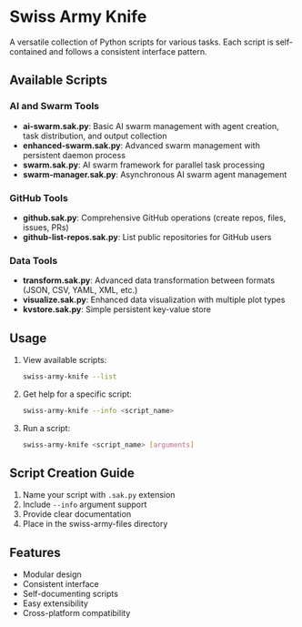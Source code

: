 # Swiss Army Knife

A versatile collection of Python scripts for various tasks. Each script is self-contained and follows a consistent interface pattern.

## Available Scripts

### AI and Swarm Tools
- **ai-swarm.sak.py**: Basic AI swarm management with agent creation, task distribution, and output collection
- **enhanced-swarm.sak.py**: Advanced swarm management with persistent daemon process
- **swarm.sak.py**: AI swarm framework for parallel task processing
- **swarm-manager.sak.py**: Asynchronous AI swarm agent management

### GitHub Tools
- **github.sak.py**: Comprehensive GitHub operations (create repos, files, issues, PRs)
- **github-list-repos.sak.py**: List public repositories for GitHub users

### Data Tools
- **transform.sak.py**: Advanced data transformation between formats (JSON, CSV, YAML, XML, etc.)
- **visualize.sak.py**: Enhanced data visualization with multiple plot types
- **kvstore.sak.py**: Simple persistent key-value store

## Usage

1. View available scripts:
   ```bash
   swiss-army-knife --list
   ```

2. Get help for a specific script:
   ```bash
   swiss-army-knife --info <script_name>
   ```

3. Run a script:
   ```bash
   swiss-army-knife <script_name> [arguments]
   ```

## Script Creation Guide

1. Name your script with `.sak.py` extension
2. Include `--info` argument support
3. Provide clear documentation
4. Place in the swiss-army-files directory

## Features

- Modular design
- Consistent interface
- Self-documenting scripts
- Easy extensibility
- Cross-platform compatibility